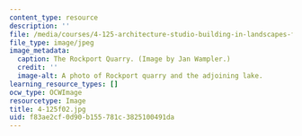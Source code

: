 ```yaml
---
content_type: resource
description: ''
file: /media/courses/4-125-architecture-studio-building-in-landscapes-fall-2002/f83ae2cf0d90b155781c3825100491da_4-125f02.jpg
file_type: image/jpeg
image_metadata:
  caption: The Rockport Quarry. (Image by Jan Wampler.)
  credit: ''
  image-alt: A photo of Rockport quarry and the adjoining lake.
learning_resource_types: []
ocw_type: OCWImage
resourcetype: Image
title: 4-125f02.jpg
uid: f83ae2cf-0d90-b155-781c-3825100491da
---
```


